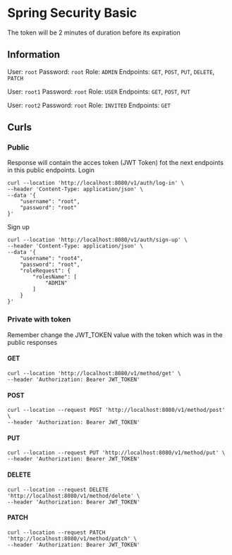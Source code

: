 # Spring Security Basic

The token will be 2 minutes of duration before its expiration

## Information
User: `root`
Password: `root`
Role: `ADMIN`
Endpoints: `GET`, `POST`, `PUT`, `DELETE`, `PATCH`

User: `root1`
Password: `root`
Role: `USER`
Endpoints: `GET`, `POST`, `PUT`

User: `root2`
Password: `root`
Role: `INVITED`
Endpoints: `GET`

## Curls
### Public
Response will contain the acces token (JWT Token) fot the next endpoints in this public endpoints.
Login
```
curl --location 'http://localhost:8080/v1/auth/log-in' \
--header 'Content-Type: application/json' \
--data '{
    "username": "root",
    "password": "root"
}'
```

Sign up
```
curl --location 'http://localhost:8080/v1/auth/sign-up' \
--header 'Content-Type: application/json' \
--data '{
    "username": "root4",
    "password": "root",
    "roleRequest": {
        "rolesName": [
            "ADMIN"
        ]
    }
}'
```

### Private with token
Remember change the JWT_TOKEN value with the token which was in the public responses
#### GET
```
curl --location 'http://localhost:8080/v1/method/get' \
--header 'Authorization: Bearer JWT_TOKEN'
```
#### POST
```
curl --location --request POST 'http://localhost:8080/v1/method/post' \
--header 'Authorization: Bearer JWT_TOKEN'
```
#### PUT
```
curl --location --request PUT 'http://localhost:8080/v1/method/put' \
--header 'Authorization: Bearer JWT_TOKEN'
```
#### DELETE
```
curl --location --request DELETE 'http://localhost:8080/v1/method/delete' \
--header 'Authorization: Bearer JWT_TOKEN'
```
#### PATCH
```
curl --location --request PATCH 'http://localhost:8080/v1/method/patch' \
--header 'Authorization: Bearer JWT_TOKEN'
```

